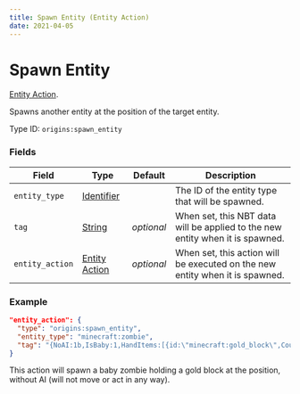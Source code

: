 ```yaml
---
title: Spawn Entity (Entity Action)
date: 2021-04-05
---
```

# Spawn Entity

[Entity Action](../entity_actions.md).

Spawns another entity at the position of the target entity.

Type ID: `origins:spawn_entity`

### Fields

Field  | Type | Default | Description
-------|------|---------|-------------
`entity_type` | [Identifier](../data_types/identifier.md) |  | The ID of the entity type that will be spawned.
`tag` | [String](../data_types/string.md) | _optional_ | When set, this NBT data will be applied to the new entity when it is spawned.
`entity_action` | [Entity Action](../entity_actions.md) | _optional_ | When set, this action will be executed on the new entity when it is spawned.

### Example
```json
"entity_action": {
  "type": "origins:spawn_entity",
  "entity_type": "minecraft:zombie",
  "tag": "{NoAI:1b,IsBaby:1,HandItems:[{id:\"minecraft:gold_block\",Count:1},{}]}"
}
```
This action will spawn a baby zombie holding a gold block at the position, without AI (will not move or act in any way).
